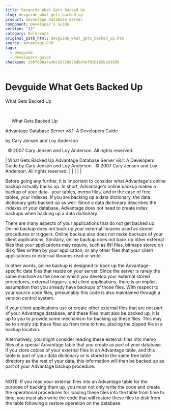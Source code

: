 ```yaml
---
title: Devguide What Gets Backed Up
slug: devguide_what_gets_backed_up
product: Advantage Database Server
component: Developer’s Guide
version: "12"
category: Reference
original_path_html: devguide_what_gets_backed_up.htm
source: Advantage CHM
tags:
  - devguide
  - developers-guide
checksum: 269f60ba7a40c5972de7bdbd4af91b165ba93990
---
```


# Devguide What Gets Backed Up

What Gets Backed Up

 

     What Gets Backed Up

Advantage Database Server v8.1: A Developers Guide

by Cary Jensen and Loy Anderson

  © 2007 Cary Jensen and Loy Anderson. All rights reserved.

| What Gets Backed Up  Advantage Database Server v8.1: A Developers Guide  by Cary Jensen and Loy Anderson    © 2007 Cary Jensen and Loy Anderson. All rights reserved. |  |  |  |  |

Before going any further, it is important to consider what Advantage's online backup actually backs up. In short, Advantage's online backup makes a backup of your data--your tables, memo files, and in the case of free tables, your indexes. If you are backing up a data dictionary, the data dictionary gets backed up as well. Since a data dictionary describes the indexes of your database, Advantage does not need to create index backups when backing up a data dictionary.

There are many aspects of your applications that do not get backed up. Online backup does not back up your external libraries used as stored procedures or triggers. Online backup also does not make backups of your client applications. Similarly, online backup does not back up other external files that your applications may require, such as INI files, bitmaps stored on disk, files written by your application, or any other files that your client applications or external libraries read or write.

In other words, online backup is designed to back up the Advantage-specific data files that reside on your server. Since the server is rarely the same machine as the one on which you develop your external stored procedures, external triggers, and client applications, there is an implicit assumption that you already have backups of those files. With respect to your source code files, presumably this code is also maintained through a version control system.

If your client applications use or create other external files that are not part of your Advantage database, and these files must also be backed up, it is up to you to provide some mechanism for backing up these files. This may be to simply zip these files up from time to time, placing the zipped file in a backup location.

Alternatively, you might consider reading these external files into memo files of a special Advantage table that you create as part of your database. If you store copies of your external files in an Advantage table, and this table is part of your data dictionary or is stored in the same free table directory as the rest of your data, this information will then be backed up as part of your Advantage backup procedure.

   
NOTE: If you read your external files into an Advantage table for the purpose of backing them up, you must not only write the code and create the operational procedures for loading these files into the table from time to time, you must also write the code that will restore these files to disk from the table following a restore operation on the database.

